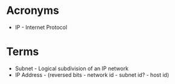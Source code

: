 <!-- Networking -->

# Acronyms

* IP - Internet Protocol

# Terms

* Subnet - Logical subdivision of an IP network
* IP Address - (reversed bits - network id - subnet id? - host id)
